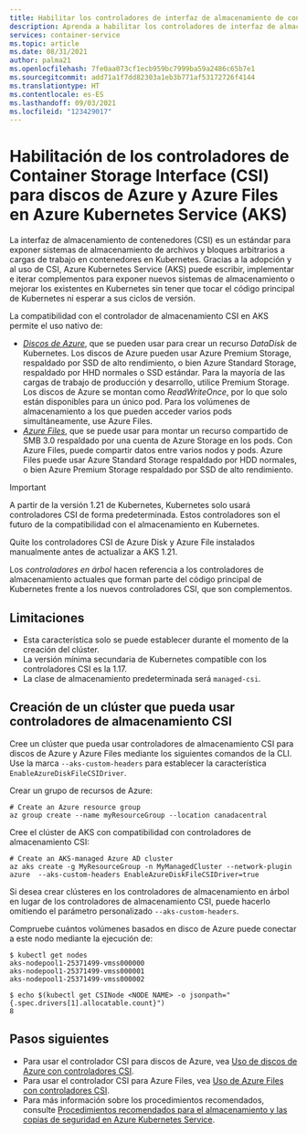 ```yaml
---
title: Habilitar los controladores de interfaz de almacenamiento de contenedores (CSI) en Azure Kubernetes Service (AKS)
description: Aprenda a habilitar los controladores de interfaz de almacenamiento de contenedores (CSI) para discos de Azure y Azure Files en un clúster de Azure Kubernetes Service (AKS).
services: container-service
ms.topic: article
ms.date: 08/31/2021
author: palma21
ms.openlocfilehash: 7fe0aa073cf1ecb959bc7999ba59a2486c65b7e1
ms.sourcegitcommit: add71a1f7dd82303a1eb3b771af53172726f4144
ms.translationtype: HT
ms.contentlocale: es-ES
ms.lasthandoff: 09/03/2021
ms.locfileid: "123429017"
---
```

# <a name="enable-container-storage-interface-csi-drivers-for-azure-disks-and-azure-files-on-azure-kubernetes-service-aks"></a>Habilitación de los controladores de Container Storage Interface (CSI) para discos de Azure y Azure Files en Azure Kubernetes Service (AKS)

La interfaz de almacenamiento de contenedores (CSI) es un estándar para exponer sistemas de almacenamiento de archivos y bloques arbitrarios a cargas de trabajo en contenedores en Kubernetes. Gracias a la adopción y al uso de CSI, Azure Kubernetes Service (AKS) puede escribir, implementar e iterar complementos para exponer nuevos sistemas de almacenamiento o mejorar los existentes en Kubernetes sin tener que tocar el código principal de Kubernetes ni esperar a sus ciclos de versión.

La compatibilidad con el controlador de almacenamiento CSI en AKS permite el uso nativo de:
- [*Discos de Azure*](azure-disk-csi.md), que se pueden usar para crear un recurso *DataDisk* de Kubernetes. Los discos de Azure pueden usar Azure Premium Storage, respaldado por SSD de alto rendimiento, o bien Azure Standard Storage, respaldado por HHD normales o SSD estándar. Para la mayoría de las cargas de trabajo de producción y desarrollo, utilice Premium Storage. Los discos de Azure se montan como *ReadWriteOnce*, por lo que solo están disponibles para un único pod. Para los volúmenes de almacenamiento a los que pueden acceder varios pods simultáneamente, use Azure Files.
- [*Azure Files*](azure-files-csi.md), que se puede usar para montar un recurso compartido de SMB 3.0 respaldado por una cuenta de Azure Storage en los pods. Con Azure Files, puede compartir datos entre varios nodos y pods. Azure Files puede usar Azure Standard Storage respaldado por HDD normales, o bien Azure Premium Storage respaldado por SSD de alto rendimiento.

> [!IMPORTANT]
> A partir de la versión 1.21 de Kubernetes, Kubernetes solo usará controladores CSI de forma predeterminada. Estos controladores son el futuro de la compatibilidad con el almacenamiento en Kubernetes.
> 
> Quite los controladores CSI de Azure Disk y Azure File instalados manualmente antes de actualizar a AKS 1.21.
> 
> Los *controladores en árbol* hacen referencia a los controladores de almacenamiento actuales que forman parte del código principal de Kubernetes frente a los nuevos controladores CSI, que son complementos.

## <a name="limitations"></a>Limitaciones

- Esta característica solo se puede establecer durante el momento de la creación del clúster.
- La versión mínima secundaria de Kubernetes compatible con los controladores CSI es la 1.17.
- La clase de almacenamiento predeterminada será `managed-csi`.

## <a name="create-a-new-cluster-that-can-use-csi-storage-drivers"></a>Creación de un clúster que pueda usar controladores de almacenamiento CSI

Cree un clúster que pueda usar controladores de almacenamiento CSI para discos de Azure y Azure Files mediante los siguientes comandos de la CLI. Use la marca `--aks-custom-headers` para establecer la característica `EnableAzureDiskFileCSIDriver`.

Crear un grupo de recursos de Azure:

```azurecli-interactive
# Create an Azure resource group
az group create --name myResourceGroup --location canadacentral
```

Cree el clúster de AKS con compatibilidad con controladores de almacenamiento CSI:

```azurecli-interactive
# Create an AKS-managed Azure AD cluster
az aks create -g MyResourceGroup -n MyManagedCluster --network-plugin azure  --aks-custom-headers EnableAzureDiskFileCSIDriver=true
```

Si desea crear clústeres en los controladores de almacenamiento en árbol en lugar de los controladores de almacenamiento CSI, puede hacerlo omitiendo el parámetro personalizado `--aks-custom-headers`.


Compruebe cuántos volúmenes basados en disco de Azure puede conectar a este nodo mediante la ejecución de:

```console
$ kubectl get nodes
aks-nodepool1-25371499-vmss000000
aks-nodepool1-25371499-vmss000001
aks-nodepool1-25371499-vmss000002

$ echo $(kubectl get CSINode <NODE NAME> -o jsonpath="{.spec.drivers[1].allocatable.count}")
8
```

## <a name="next-steps"></a>Pasos siguientes

- Para usar el controlador CSI para discos de Azure, vea [Uso de discos de Azure con controladores CSI](azure-disk-csi.md).
- Para usar el controlador CSI para Azure Files, vea [Uso de Azure Files con controladores CSI](azure-files-csi.md).
- Para más información sobre los procedimientos recomendados, consulte [Procedimientos recomendados para el almacenamiento y las copias de seguridad en Azure Kubernetes Service][operator-best-practices-storage].

<!-- LINKS - external -->
[access-modes]: https://kubernetes.io/docs/concepts/storage/persistent-volumes/#access-modes
[kubectl-apply]: https://kubernetes.io/docs/reference/generated/kubectl/kubectl-commands#apply
[kubectl-get]: https://kubernetes.io/docs/reference/generated/kubectl/kubectl-commands#get
[kubernetes-storage-classes]: https://kubernetes.io/docs/concepts/storage/storage-classes/
[kubernetes-volumes]: https://kubernetes.io/docs/concepts/storage/persistent-volumes/
[managed-disk-pricing-performance]: https://azure.microsoft.com/pricing/details/managed-disks/

<!-- LINKS - internal -->
[azure-disk-volume]: azure-disk-volume.md
[azure-files-pvc]: azure-files-dynamic-pv.md
[premium-storage]: ../virtual-machines/disks-types.md
[az-disk-list]: /cli/azure/disk#az_disk_list
[az-snapshot-create]: /cli/azure/snapshot#az_snapshot_create
[az-disk-create]: /cli/azure/disk#az_disk_create
[az-disk-show]: /cli/azure/disk#az_disk_show
[aks-quickstart-cli]: kubernetes-walkthrough.md
[aks-quickstart-portal]: kubernetes-walkthrough-portal.md
[install-azure-cli]: /cli/azure/install-azure-cli
[operator-best-practices-storage]: operator-best-practices-storage.md
[concepts-storage]: concepts-storage.md
[storage-class-concepts]: concepts-storage.md#storage-classes
[az-extension-add]: /cli/azure/extension#az_extension_add
[az-extension-update]: /cli/azure/extension#az_extension_update
[az-feature-register]: /cli/azure/feature#az_feature_register
[az-feature-list]: /cli/azure/feature#az_feature_list
[az-provider-register]: /cli/azure/provider#az_provider_register
